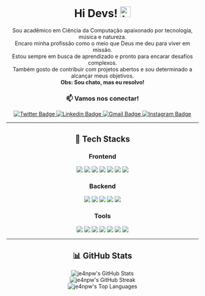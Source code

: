 <p align="center">
  <h1 align="center">Hi Devs! <img src="https://user-images.githubusercontent.com/1303154/88677602-1635ba80-d120-11ea-84d8-d263ba5fc3c0.gif" width="28px" height="28px" alt="hi"></h1>

  <p align="center">
    Sou acadêmico em Ciência da Computação apaixonado por tecnologia, música e natureza. <br>
    Encaro minha profissão como o meio que Deus me deu para viver em missão. <br>
    Estou sempre em busca de aprendizado e pronto para encarar desafios complexos. <br>
    Também gosto de contribuir com projetos abertos e sou determinado a alcançar meus objetivos. <br>
    <strong>Obs: Sou chato, mas eu resolvo!</strong>
  </p>

  <h3 align="center">📫 Vamos nos conectar!</h3>

  <p align="center">
    <a href="https://twitter.com/je4npw">
      <img src="https://img.shields.io/badge/-@je4npw-1ca0f1?style=flat&labelColor=1ca0f1&logo=twitter&logoColor=white" alt="Twitter Badge"/>
    </a>
    <a href="https://www.linkedin.com/in/je4npw/">
      <img src="https://img.shields.io/badge/-je4npw-0e76a8?style=flat&labelColor=0e76a8&logo=linkedin&logoColor=white" alt="Linkedin Badge"/>
    </a>
    <a href="mailto:je4n.pw@gmail.com">
      <img src="https://img.shields.io/badge/-je4n.pw-c0392b?style=flat&labelColor=c0392b&logo=gmail&logoColor=white" alt="Gmail Badge"/>
    </a>
    <a href="https://instagram.com/je4npw">
      <img src="https://img.shields.io/badge/-je4n.pw-ffffff?style=flat&labelColor=white&logo=Instagram&logoColor=purple" alt="Instagram Badge"/>
    </a>
  </p>

---

<h2 align="center">💼 Tech Stacks</h2>

<h3 align="center">Frontend</h3>

<p align="center">
  <img src="https://img.shields.io/badge/PHP-764ABC.svg?style=for-the-badge&logo=PHP&logoColor=white"/>
  <img src="https://img.shields.io/badge/-Laravel-ff2d20?style=for-the-badge&logo=laravel&logoColor=white"/>
  <img src="https://img.shields.io/badge/Next.js-000000.svg?style=for-the-badge&logo=nextdotjs&logoColor=white"/>
  <img src="https://img.shields.io/badge/React-61DAFB.svg?style=for-the-badge&logo=React&logoColor=black"/>
  <img src="https://img.shields.io/badge/TypeScript-3178C6.svg?style=for-the-badge&logo=TypeScript&logoColor=white"/>
  <img src="https://img.shields.io/badge/JavaScript-F7DF1E.svg?style=for-the-badge&logo=JavaScript&logoColor=black"/>
  <img src="https://img.shields.io/badge/Tailwind%20CSS-06B6D4.svg?style=for-the-badge&logo=Tailwind-CSS&logoColor=white"/>
</p>

<h3 align="center">Backend</h3>

<p align="center">
  <img src="https://img.shields.io/badge/MySQL-white?style=for-the-badge&logo=mysql&logoColor=blue"/>
  <img src="https://img.shields.io/badge/MariaDB-white?style=for-the-badge&logo=mariadb&logoColor=blue"/>
  <img src="https://img.shields.io/badge/Node.js-339933?style=for-the-badge&logo=nodedotjs&logoColor=white"/>
  <img src="https://img.shields.io/badge/Mongoose-green?style=for-the-badge&logo=mongoose&logoColor=white"/>
  <img src="https://img.shields.io/badge/MongoDB-green?style=for-the-badge&logo=mongodb&logoColor=white"/>
</p>

<h3 align="center">Tools</h3>

<p align="center">
  <img src="https://img.shields.io/badge/Arch_Linux-1793D1?style=for-the-badge&logo=arch-linux&logoColor=white"/>
  <img src="https://img.shields.io/badge/-Phpstorm-8d3ff0?style=for-the-badge&logo=phpstorm&logoColor=white"/>
  <img src="https://img.shields.io/badge/-Webstorm-ffea24?style=for-the-badge&logo=webstorm&logoColor=black"/>
  <img src="https://img.shields.io/badge/-Git-F05032?style=for-the-badge&logo=git&logoColor=white"/>
  <img src="https://img.shields.io/badge/Github-00C7B7?style=for-the-badge&logo=github&logoColor=white"/>
  <img src="https://img.shields.io/badge/Vercel-000000?style=for-the-badge&logo=vercel&logoColor=white"/>
  <img src="https://img.shields.io/badge/Vite-646CFF.svg?style=for-the-badge&logo=Vite&logoColor=white"/>
</p>

---

<h2 align="center">📊 GitHub Stats</h2>

<p align="center">
  <img src="https://github-readme-stats.vercel.app/api?username=je4npw&theme=vue-dark&show_icons=true&hide_border=false&count_private=true" alt="je4npw's GitHub Stats"/>
  <br/>
  <img src="https://github-readme-streak-stats.herokuapp.com/?user=je4npw&theme=vue-dark&hide_border=false" alt="je4npw's GitHub Streak"/>
  <br/>
  <img src="https://github-readme-stats.vercel.app/api/top-langs/?username=je4npw&theme=vue-dark&show_icons=true&hide_border=false&layout=compact" alt="je4npw's Top Languages"/>
</p>
